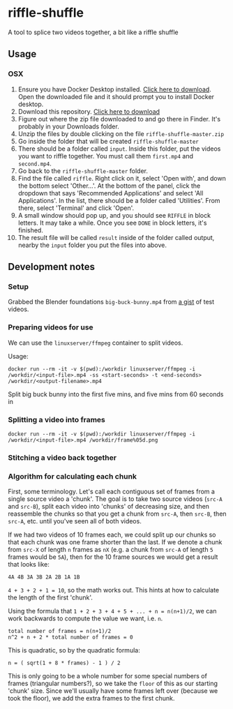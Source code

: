 # riffle-shuffle

A tool to splice two videos together, a bit like a riffle shuffle

## Usage

### OSX

1. Ensure you have Docker Desktop installed. [Click here to download](https://download.docker.com/mac/stable/Docker.dmg). Open the downloaded file and it should prompt you to install 
Docker desktop.
2. Download this repository. [Click here to download](https://github.com/Niksko/riffle-shuffle/archive/master.zip)
3. Figure out where the zip file downloaded to and go there in Finder. It's probably in your Downloads folder.
4. Unzip the files by double clicking on the file `riffle-shuffle-master.zip`
5. Go inside the folder that will be created `riffle-shuffle-master`
6. There should be a folder called `input`. Inside this folder, put the videos you want to riffle together. You must call them `first.mp4` and `second.mp4`.
7. Go back to the `riffle-shuffle-master` folder.
8. Find the file called `riffle`. Right click on it, select 'Open with', and down the bottom select 'Other...'.
At the bottom of the panel, click the dropdown that says 'Recommended Applications' and select 'All Applications'.
In the list, there should be a folder called 'Utilities'. From there, select 'Terminal' and click 'Open'.
9. A small window should pop up, and you should see `RIFFLE` in block letters. It may take a while. Once you see `DONE` in block letters, it's finished.
10. The result file will be called `result` inside of the folder called output, nearby the `input` folder you put the files into above.

## Development notes

### Setup

Grabbed the Blender foundations `big-buck-bunny.mp4` from [a gist](https://gist.github.com/jsturgis/3b19447b304616f18657)
of test videos.

### Preparing videos for use

We can use the `linuxserver/ffmpeg` container to split videos.

Usage:

```
docker run --rm -it -v $(pwd):/workdir linuxserver/ffmpeg -i /workdir/<input-file>.mp4 -ss <start-seconds> -t <end-seconds> /workdir/<output-filename>.mp4
```

Split big buck bunny into the first five mins, and five mins from 60 seconds in

### Splitting a video into frames

```
docker run --rm -it -v $(pwd):/workdir linuxserver/ffmpeg -i /workdir/<input-file>.mp4 /workdir/frame%05d.png
```

### Stitching a video back together

### Algorithm for calculating each chunk

First, some terminology. Let's call each contiguous set of frames from a single source video a 'chunk'. The goal is to
take two source videos (`src-A` and `src-B`), split each video into 'chunks' of decreasing size, and then reassemble the chunks
so that you get a chunk from `src-A`, then `src-B`, then `src-A`, etc. until you've seen all of both videos.

If we had two videos of 10 frames each, we could split up our chunks so that each chunk was one frame shorter than the last.
If we denote a chunk from `src-X` of length `n` frames as `nX` (e.g. a chunk from `src-A` of length `5` frames would be `5A`),
then for the 10 frame sources we would get a result that looks like:

```
4A 4B 3A 3B 2A 2B 1A 1B
```

`4 + 3 + 2 + 1 = 10`, so the math works out. This hints at how to calculate the length of the first 'chunk'.

Using the formula that `1 + 2 + 3 + 4 + 5 + ... + n = n(n+1)/2`, we can work backwards to compute the value we want, i.e. `n`.

```
total number of frames = n(n+1)/2
n^2 + n + 2 * total number of frames = 0
```

This is quadratic, so by the quadratic formula:

```
n = ( sqrt(1 + 8 * frames) - 1 ) / 2
```

This is only going to be a whole number for some special numbers of frames (triangular numbers?), so we take the `floor`
of this as our starting 'chunk' size. Since we'll usually have some frames left over (because we took the floor), we add
the extra frames to the first chunk.
